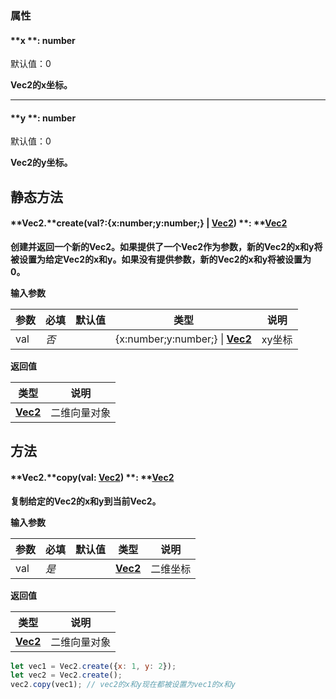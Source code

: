 
### 属性

#### **x **: number
默认值：0

**Vec2的x坐标。**

---


#### **y **: number
默认值：0

**Vec2的y坐标。**


## **静态方法**

#### **Vec2.**create(val?:{x:number;y:number;} | [**Vec2**](https://www.yuque.com/box3lab/api/skm8ig6f8yx0g0zm)) **: **[**Vec2**](https://www.yuque.com/box3lab/api/skm8ig6f8yx0g0zm)
**创建并返回一个新的Vec2。如果提供了一个Vec2作为参数，新的Vec2的x和y将被设置为给定Vec2的x和y。如果没有提供参数，新的Vec2的x和y将被设置为0。**

**输入参数**

| **参数** | **必填** | **默认值** | **类型** | **说明** |
| --- | --- | --- | --- | --- |
| val | _否_ | | {x:number;y:number;} &#124; [**Vec2**](https://www.yuque.com/box3lab/api/skm8ig6f8yx0g0zm) | xy坐标 |

**返回值**

| **类型** | **说明** |
| --- | --- |
| [**Vec2**](https://www.yuque.com/box3lab/api/skm8ig6f8yx0g0zm) | 二维向量对象 |



## **方法**

#### **Vec2.**copy(val: [**Vec2**](https://www.yuque.com/box3lab/api/skm8ig6f8yx0g0zm)) **: **[**Vec2**](https://www.yuque.com/box3lab/api/skm8ig6f8yx0g0zm)
**复制给定的Vec2的x和y到当前Vec2。**

**输入参数**

| **参数** | **必填** | **默认值** | **类型** | **说明** |
| --- | --- | --- | --- | --- |
| val | _是_ | | [**Vec2**](https://www.yuque.com/box3lab/api/skm8ig6f8yx0g0zm) | 二维坐标 |

**返回值**

| **类型** | **说明** |
| --- | --- |
| [**Vec2**](https://www.yuque.com/box3lab/api/skm8ig6f8yx0g0zm) | 二维向量对象 |

```javascript
let vec1 = Vec2.create({x: 1, y: 2});
let vec2 = Vec2.create();
vec2.copy(vec1); // vec2的x和y现在都被设置为vec1的x和y
```
